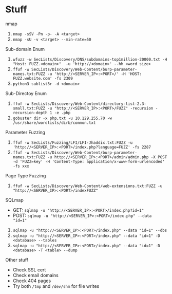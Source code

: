# Stuff

nmap
1. `nmap -sSV -Pn -p- -A <target>`
2. `nmap -sU -v <target> --min-rate=50`

Sub-domain Enum
1. `wfuzz -w SecLists/Discovery/DNS/subdomains-top1million-20000.txt -H "Host: FUZZ.<domain>"  -u 'http://<domain>' --hh <word size>`
2. `ffuf -w SecLists/Discovery/Web-Content/burp-parameter-names.txt:FUZZ -u 'http://<SERVER_IP>:<PORT>/' -H 'HOST: FUZZ.website.com' -fs 2309`
3. `python3 sublist3r -d <domain>`

Sub-Directoy Enum
1. `ffuf -w SecLists/Discovery/Web-Content/directory-list-2.3-small.txt:FUZZ -u "http://<SERVER_IP>:<PORT>/FUZZ" -recursion -recursion-depth 1 -e .php`
2. `gobuster dir -x php,txt -u 10.129.255.70 -w /usr/share/wordlists/dirb/common.txt`

Parameter Fuzzing
1. `ffuf -w SecLists/Fuzzing/LFI/LFI-Jhaddix.txt:FUZZ -u 'http://<SERVER_IP>:<PORT>/index.php?language=FUZZ' -fs 2287`
2. `ffuf -w SecLists/Discovery/Web-Content/burp-parameter-names.txt:FUZZ -u http://<SERVER_IP>:<PORT>/admin/admin.php -X POST -d 'FUZZ=key' -H 'Content-Type: application/x-www-form-urlencoded' -fs xxx`

Page Type Fuzzing
1. `ffuf -w SecLists/Discovery/Web-Content/web-extensions.txt:FUZZ -u "http://<SERVER_IP>:<PORT>/indexFUZZ"`

SQLmap
- GET: `sqlmap -u "http://<SERVER_IP>:<PORT>/index.php?id=1"`
- POST: `sqlmap -u "http://<SERVER_IP>:<PORT>/index.php" --data "id=1"`

1. `sqlmap -u "http://<SERVER_IP>:<PORT>/index.php" --data "id=1" --dbs`
2. `sqlmap -u "http://<SERVER_IP>:<PORT>/index.php" --data "id=1" -D <database> --tables`
3. `sqlmap -u "http://<SERVER_IP>:<PORT>/index.php" --data "id=1" -D <database> -T <table> --dump`

Other stuff
- Check SSL cert
- Check email domains
- Check 404 pages
- Try both `/tmp` and `/dev/shm` for file writes
